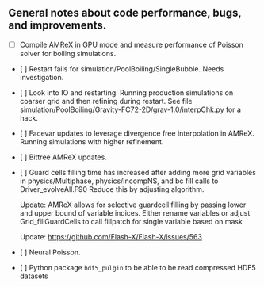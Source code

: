 ## General notes about code performance, bugs, and improvements.

- [ ] Compile AMReX in GPU mode and measure performance of Poisson solver
  for boiling simulations.

- \[ \] Restart fails for simulation/PoolBoiling/SingleBubble. Needs
  investigation.

- \[ \] Look into IO and restarting. Running production simulations on
  coarser grid and then refining during restart. See file
  simulation/PoolBoiling/Gravity-FC72-2D/grav-1.0/interpChk.py for a
  hack.

- \[ \] Facevar updates to leverage divergence free interpolation in AMReX.
  Running simulations with higher refinement.

- \[ \] Bittree AMReX updates.

- \[ \] Guard cells filling time has increased after adding more grid
  variables in physics/Multiphase, physics/IncompNS, and bc fill
  calls to Driver_evolveAll.F90 Reduce this by adjusting algorithm.

  Update: AMReX allows for selective guardcell filling by passing lower
          and upper bound of variable indices. Either rename variables or
          adjust Grid_fillGuardCells to call fillpatch for single variable
          based on mask

  Update: https://github.com/Flash-X/Flash-X/issues/563


- \[ \] Neural Poisson.

- \[ \] Python package `hdf5_pulgin` to be able to be read compressed HDF5 datasets
